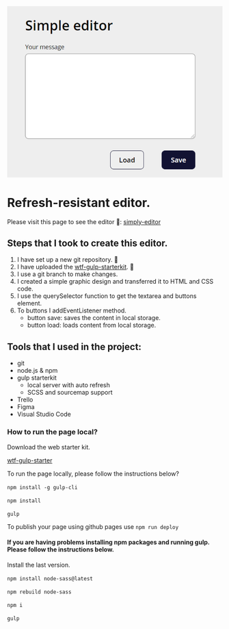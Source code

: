 ![screenshot editor](gh/simply-editor.png)

# Refresh-resistant editor.

Please visit this page to see the editor 🧐: [simply-editor](https://przemekjuzwiszin.github.io/simple-editor)


## Steps that I took to create this editor.
1. I have set up a new git repository. 🧬
2. I have uploaded the [wtf-gulp-starterkit](https://github.com/maciejkorsan/wtf-gulp-starter). 🧰
3. I use a git branch to make changes.
4. I created a simple graphic design and transferred it to HTML and CSS code.
5. I use the querySelector function to get the textarea and buttons element.
6. To buttons I addEventListener method.
    - button save: saves the content in local storage.
    - button load: loads content from local storage.


## Tools that I used in the project:
- git
- node.js & npm
- gulp starterkit
    - local server with auto refresh
    - SCSS and sourcemap support
- Trello
- Figma
- Visual Studio Code
  
  
### How to run the page local?
Download the web starter kit.

[wtf-gulp-starter](https://github.com/maciejkorsan/wtf-gulp-starter)

To run the page locally, please follow the instructions below?

`npm install -g gulp-cli`

`npm install`

`gulp`

To publish your page using github pages use `npm run deploy`


#### If you are having problems installing npm packages and running gulp. Please follow the instructions below.

Install the last version.

`npm install node-sass@latest`

`npm rebuild node-sass`

`npm i`

`gulp`
